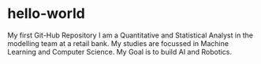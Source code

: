 # hello-world
My first Git-Hub Repository
I am a Quantitative and Statistical Analyst in the modelling team at a retail bank.
My studies are focussed in Machine Learning and Computer Science.
My Goal is to build AI and Robotics.
